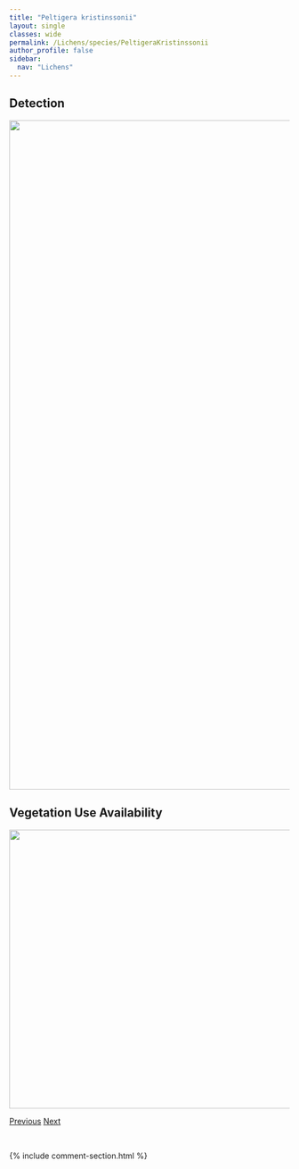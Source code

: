 ```yaml
---
title: "Peltigera kristinssonii"
layout: single
classes: wide
permalink: /Lichens/species/PeltigeraKristinssonii
author_profile: false
sidebar:
  nav: "Lichens"
---
```


<h2>Detection</h2>

<a href="https://drive.google.com/uc?export=view&id=1N25Jb2EXffIC3x1_bCSjiokTUXXkRSC3">
<img src="https://drive.google.com/uc?export=view&id=1N25Jb2EXffIC3x1_bCSjiokTUXXkRSC3" height = "1200" width = "800">
</a>


<h2>Vegetation Use Availability</h2>

<a href="https://drive.google.com/uc?export=view&id=1OP8uxFb_upcZl-84WYz1fyzqIIswqnsa">
<img src="https://drive.google.com/uc?export=view&id=1OP8uxFb_upcZl-84WYz1fyzqIIswqnsa" height = "500" width = "1000">
</a>


<a href="/DevelopmentWebsite/Lichens/species/PeltigeraHorizontalis" class="pagination--pager" title="Peltigera horizontalis">Previous</a> <a href="/DevelopmentWebsite/Lichens/species/PeltigeraLatiloba" class="pagination--pager" title="Peltigera latiloba">Next</a>

<p>&nbsp;</p>

{% include comment-section.html %}
